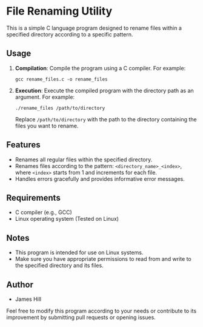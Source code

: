 # File Renaming Utility

This is a simple C language program designed to rename files within a specified directory according to a specific pattern.

## Usage

1. **Compilation**: Compile the program using a C compiler. For example:
    ```
    gcc rename_files.c -o rename_files
    ```

2. **Execution**: Execute the compiled program with the directory path as an argument. For example:
    ```
    ./rename_files /path/to/directory
    ```

    Replace `/path/to/directory` with the path to the directory containing the files you want to rename.

## Features

- Renames all regular files within the specified directory.
- Renames files according to the pattern: `<directory_name>_<index>`, where `<index>` starts from 1 and increments for each file.
- Handles errors gracefully and provides informative error messages.

## Requirements

- C compiler (e.g., GCC)
- Linux operating system (Tested on Linux)

## Notes

- This program is intended for use on Linux systems.
- Make sure you have appropriate permissions to read from and write to the specified directory and its files.

## Author

- James Hill

Feel free to modify this program according to your needs or contribute to its improvement by submitting pull requests or opening issues.

